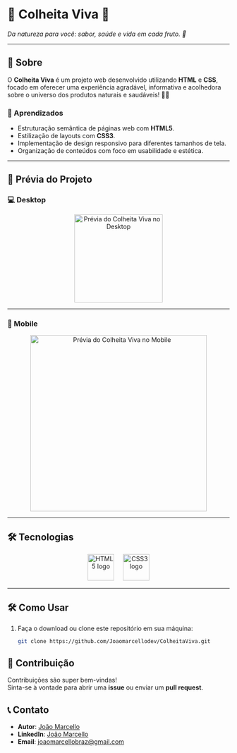 # 🌿 Colheita Viva 🌿

<i>Da natureza para você: sabor, saúde e vida em cada fruto. 🍃</i>

---

## 📖 Sobre

O **Colheita Viva** é um projeto web desenvolvido utilizando **HTML** e **CSS**, focado em oferecer uma experiência agradável, informativa e acolhedora sobre o universo dos produtos naturais e saudáveis! 🥑🍵  

### 🚀 Aprendizados
- Estruturação semântica de páginas web com **HTML5**.
- Estilização de layouts com **CSS3**.
- Implementação de design responsivo para diferentes tamanhos de tela.
- Organização de conteúdos com foco em usabilidade e estética.

---

## 🌟 Prévia do Projeto

### 💻 Desktop
<div align="center">
  <img height="200" src="https://github.com/Joaomarcellodev/ColheitaViva/blob/main/git/desktop.png?raw=true" alt="Prévia do Colheita Viva no Desktop" />
</div>

---

### 📱 Mobile
<div align="center">
  <img height="400" src="https://github.com/Joaomarcellodev/ColheitaViva/blob/main/git/mobile.png?raw=true" alt="Prévia do Colheita Viva no Mobile" />
</div>

---

## 🛠️ Tecnologias
<div align="center">
  <img src="https://cdn.jsdelivr.net/gh/devicons/devicon/icons/html5/html5-original.svg" height="60" alt="HTML5 logo" />
  <img width="12" />
  <img src="https://cdn.jsdelivr.net/gh/devicons/devicon/icons/css3/css3-original.svg" height="60" alt="CSS3 logo" />
</div>

---

## 🛠️ Como Usar

1. Faça o download ou clone este repositório em sua máquina:

   ```bash
   git clone https://github.com/Joaomarcellodev/ColheitaViva.git

## 🌟 Contribuição

Contribuições são super bem-vindas!  
Sinta-se à vontade para abrir uma **issue** ou enviar um **pull request**.

## 📞 Contato

- **Autor**: [João Marcello](https://github.com/Joaomarcellodev)  
- **LinkedIn**: [João Marcello](https://www.linkedin.com/in/joaomarcellodev/)  
- **Email**: joaomarcellobraz@gmail.com

